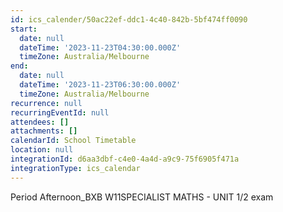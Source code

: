 ```yaml
---
id: ics_calender/50ac22ef-ddc1-4c40-842b-5bf474ff0090
start:
  date: null
  dateTime: '2023-11-23T04:30:00.000Z'
  timeZone: Australia/Melbourne
end:
  date: null
  dateTime: '2023-11-23T06:30:00.000Z'
  timeZone: Australia/Melbourne
recurrence: null
recurringEventId: null
attendees: []
attachments: []
calendarId: School Timetable
location: null
integrationId: d6aa3dbf-c4e0-4a4d-a9c9-75f6905f471a
integrationType: ics_calendar
---
```

Period Afternoon_BXB
W11SPECIALIST MATHS - UNIT 1/2 exam